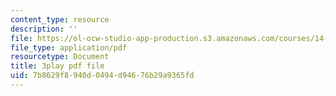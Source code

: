 ```yaml
---
content_type: resource
description: ''
file: https://ol-ocw-studio-app-production.s3.amazonaws.com/courses/14-772-development-economics-macroeconomics-spring-2013/7b8629f8940d0494d94676b29a9365fd_-CASb3VeZRg.pdf
file_type: application/pdf
resourcetype: Document
title: 3play pdf file
uid: 7b8629f8-940d-0494-d946-76b29a9365fd
---
```

